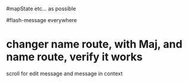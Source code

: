 #mapState etc... as possible

#flash-message everywhere

# changer name route, with Maj, and name route, verify it works

scroll for edit message and
message in context